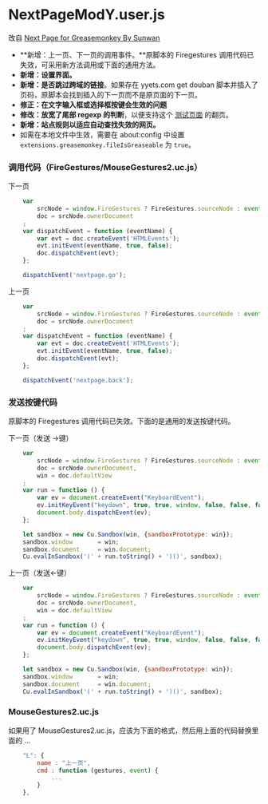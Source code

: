 NextPageModY.user.js
====================

改自 [Next Page for Greasemonkey By Sunwan](http://userscripts.org:8080/scripts/show/27251)

 - **新增：上一页、下一页的调用事件。**原脚本的 Firegestures 调用代码已失效，可采用新方法调用或下面的通用方法。
 - **新增：设置界面。**
 - **新增：是否跳过跨域的链接**。如果存在 yyets.com get douban 脚本并插入了页码，原脚本会找到插入的下一页而不是原页面的下一页。
 - **修正：在文字输入框或选择框按键会生效的问题**
 - **修改：放宽了尾部 regexp 的判断**，以便支持这个 [测试页面](http://www.sbkk8.cn/mingzhu/ertong/guaiwudashiquanji/guanwu12/210292.html) 的翻页。
 - **新增：站点规则以适应自动查找失效的网页。**
 - 如需在本地文件中生效，需要在 about:config 中设置 `extensions.greasemonkey.fileIsGreaseable` 为 `true`。

### 调用代码（FireGestures/MouseGestures2.uc.js）

下一页

```js
    var
        srcNode = window.FireGestures ? FireGestures.sourceNode : event.target,
        doc = srcNode.ownerDocument
    ;
    var dispatchEvent = function (eventName) {
        var evt = doc.createEvent('HTMLEvents');
        evt.initEvent(eventName, true, false);
        doc.dispatchEvent(evt);
    };

    dispatchEvent('nextpage.go');
```

上一页

```js
    var
        srcNode = window.FireGestures ? FireGestures.sourceNode : event.target,
        doc = srcNode.ownerDocument
    ;
    var dispatchEvent = function (eventName) {
        var evt = doc.createEvent('HTMLEvents');
        evt.initEvent(eventName, true, false);
        doc.dispatchEvent(evt);
    };

    dispatchEvent('nextpage.back');
```

### 发送按键代码


原脚本的 Firegestures 调用代码已失效。下面的是通用的发送按键代码。

下一页（发送 →键）

```js
	var
        srcNode = window.FireGestures ? FireGestures.sourceNode : event.target,
        doc = srcNode.ownerDocument,
        win = doc.defaultView
    ;
	var run = function () {
	    var ev = document.createEvent("KeyboardEvent");
	    ev.initKeyEvent("keydown", true, true, window, false, false, false, false, 39, 0);
	    document.body.dispatchEvent(ev);
	};

	let sandbox = new Cu.Sandbox(win, {sandboxPrototype: win});
	sandbox.window       = win;
	sandbox.document     = win.document;
	Cu.evalInSandbox('(' + run.toString() + ')()', sandbox);
```

上一页（发送←键）

```js
	var
        srcNode = window.FireGestures ? FireGestures.sourceNode : event.target,
        doc = srcNode.ownerDocument,
        win = doc.defaultView
    ;
	var run = function () {
	    var ev = document.createEvent("KeyboardEvent");
	    ev.initKeyEvent("keydown", true, true, window, false, false, false, false, 37, 0);
	    document.body.dispatchEvent(ev);
	};

	let sandbox = new Cu.Sandbox(win, {sandboxPrototype: win});
	sandbox.window       = win;
	sandbox.document     = win.document;
	Cu.evalInSandbox('(' + run.toString() + ')()', sandbox);
```

### MouseGestures2.uc.js

如果用了 MouseGestures2.uc.js，应该为下面的格式，然后用上面的代码替换里面的 ...

```js
	"L": {
		name : "上一页",
		cmd : function (gestures, event) {
			...
		}
	},
```